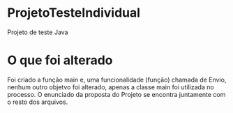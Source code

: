 # ProjetoTesteIndividual
Projeto de teste Java

# O que foi alterado

Foi criado a função main e, uma funcionalidade (função) chamada de Envio, nenhum outro objetvo foi alterado, apenas a classe main foi utilizada no processo.
O enunciado da proposta do Projeto se encontra juntamente com o resto dos arquivos.
